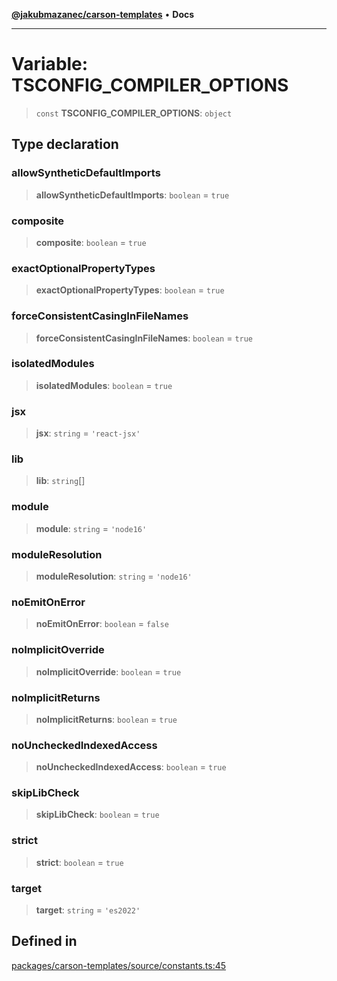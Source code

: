 [**@jakubmazanec/carson-templates**](../README.md) • **Docs**

---

# Variable: TSCONFIG_COMPILER_OPTIONS

> `const` **TSCONFIG_COMPILER_OPTIONS**: `object`

## Type declaration

### allowSyntheticDefaultImports

> **allowSyntheticDefaultImports**: `boolean` = `true`

### composite

> **composite**: `boolean` = `true`

### exactOptionalPropertyTypes

> **exactOptionalPropertyTypes**: `boolean` = `true`

### forceConsistentCasingInFileNames

> **forceConsistentCasingInFileNames**: `boolean` = `true`

### isolatedModules

> **isolatedModules**: `boolean` = `true`

### jsx

> **jsx**: `string` = `'react-jsx'`

### lib

> **lib**: `string`[]

### module

> **module**: `string` = `'node16'`

### moduleResolution

> **moduleResolution**: `string` = `'node16'`

### noEmitOnError

> **noEmitOnError**: `boolean` = `false`

### noImplicitOverride

> **noImplicitOverride**: `boolean` = `true`

### noImplicitReturns

> **noImplicitReturns**: `boolean` = `true`

### noUncheckedIndexedAccess

> **noUncheckedIndexedAccess**: `boolean` = `true`

### skipLibCheck

> **skipLibCheck**: `boolean` = `true`

### strict

> **strict**: `boolean` = `true`

### target

> **target**: `string` = `'es2022'`

## Defined in

[packages/carson-templates/source/constants.ts:45](https://github.com/jakubmazanec/tools/blob/29163046acd1da0224b08fd05ca40f385e9ab4e5/packages/carson-templates/source/constants.ts#L45)
